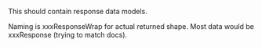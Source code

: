 ﻿This should contain response data models.

Naming is xxxResponseWrap for actual returned shape.
Most data would be xxxResponse (trying to match docs).